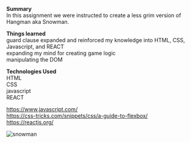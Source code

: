  <strong>Summary</strong><br/>
In this assignment we were instructed to create a less grim version of Hangman aka Snowman.

<strong>Things learned</strong><br/>
guard clause
expanded and reinforced my knowledge into HTML, CSS, Javascript, and REACT<br/>
expanding my mind for creating game logic<br/>
manipulating the DOM<br/>

<strong>Technologies Used</strong><br/>
HTML<br/>
CSS<br/>
javascript<br/>
REACT<br/>

https://www.javascript.com/ <br/>
https://css-tricks.com/snippets/css/a-guide-to-flexbox/ <br/>
https://reactjs.org/

![snowman](https://user-images.githubusercontent.com/44300521/49702051-44b8f780-fbc2-11e8-928b-7bafec5df38a.gif)
